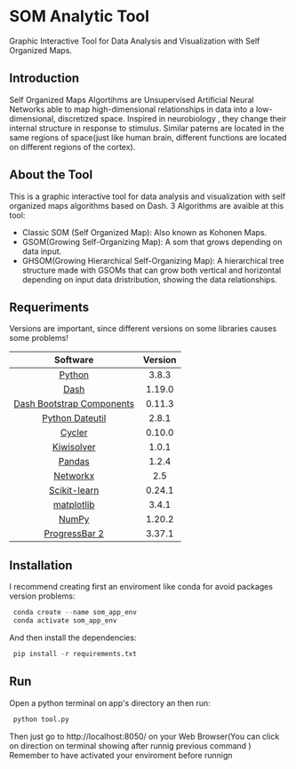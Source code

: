 # SOM Analytic Tool

Graphic Interactive Tool for Data Analysis and Visualization with Self Organized Maps.


## Introduction
 Self Organized Maps Algortihms are Unsupervised Artificial Neural Networks able to map  high-dimensional relationships in data into a low-dimensional, discretized space.
 Inspired in neurobiology , they change their internal structure in response to stimulus. Similar paterns are located in the same regions of space(just like human brain, different functions are located on different regions of the cortex).


## About the Tool
This is a graphic interactive tool for data analysis and visualization with self organized maps algorithms based on Dash.
  3 Algorithms are avaible at this tool:

  * Classic SOM (Self Organized Map):  Also known as Kohonen Maps.
  * GSOM(Growing Self-Organizing Map): A som that grows depending on data input.
  * GHSOM(Growing Hierarchical Self-Organizing Map): A hierarchical tree structure made with GSOMs that can grow  both vertical and horizontal depending on input data dristribution, showing the data relationships.


## Requeriments
Versions are important, since different versions on some libraries causes some problems!

| Software  | Version |
|:--------------------------------------------------------------:|:-------:|
| [Python](https://www.python.org/downloads/)                    | 3.8.3  | 
| [Dash](https://dash.plotly.com/installation)                   | 1.19.0 | 
| [Dash Bootstrap Components](https://dash-bootstrap-components.opensource.faculty.ai/)  | 0.11.3 | 
| [Python Dateutil](https://pypi.org/project/python-dateutil/)                      |  2.8.1| 
| [Cycler](https://pypi.org/project/Cycler/)                      | 0.10.0 | 
| [Kiwisolver](https://pypi.org/project/kiwisolver/)                      |1.0.1  | 
| [Pandas](https://pypi.org/project/pandas/)                      | 1.2.4 | 
| [Networkx](https://networkx.org/)                      | 2.5| 
| [Scikit-learn](https://scikit-learn.org/stable/install.html)                      | 0.24.1 | 
| [matplotlib](https://matplotlib.org/)                          | 3.4.1   |
| [NumPy](http://www.numpy.org/)                                 | 1.20.2  | 
| [ProgressBar 2](https://pypi.org/project/progressbar2/)        | 3.37.1  | 
                 
## Installation
I recommend creating first an enviroment like conda for avoid packages version problems:
```python
 conda create --name som_app_env
 conda activate som_app_env
 ```
And then install the dependencies:
```python
 pip install -r requirements.txt 
 ```
 
## Run
Open a python terminal on app's directory an then run:
```python
 python tool.py 
 ```
Then just go to http://localhost:8050/ on your Web Browser(You can click on direction on terminal showing after runnig previous command )
Remember to have activated your enviroment before runnign
